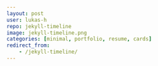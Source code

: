 ```yaml
---
layout: post
user: lukas-h
repo: jekyll-timeline
image: jekyll-timeline.png
categories: [minimal, portfolio, resume, cards]
redirect_from:
    - /jekyll-timeline/
---
```


